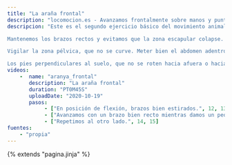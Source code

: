 ```yaml
---
title: "La araña frontal"
description: "locomocion.es - Avanzamos frontalmente sobre manos y puntas de pies"
descripcion: "Este es el segundo ejercicio básico del movimiento animal.

Mantenemos los brazos rectos y evitamos que la zona escapular colapse.

Vigilar la zona pélvica, que no se curve. Meter bien el abdomen adentro y arriba. Estirar el cuello, mirar el suelo.

Los pies perpendiculares al suelo, que no se roten hacia afuera o hacia dentro."
videos: 
    -  name: "aranya_frontal"
       description: "La araña frontal"
       duration: "PT0M45S"
       uploadDate: "2020-10-19"
       pasos:
            - ["En posición de flexión, brazos bien estirados.", 12, 13]
            - ["Avanzamos con un brazo bien recto mientras damos un pequeño paso en contralateral.", 13, 14]
            - ["Repetimos al otro lado.", 14, 15]
fuentes:
    - "propia"
---
```

{% extends "pagina.jinja" %}

